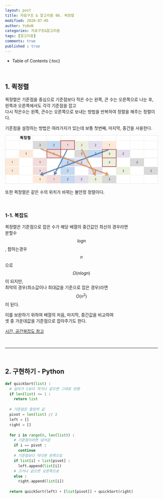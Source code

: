 ```yaml
---
layout: post
title: 자료구조 & 알고리즘 06. 퀵정렬
modified: 2020-07-05
author: Yo0oN
categories: 자료구조&알고리즘
tags: [알고리즘]
comments: true
published : true
---
```


* Table of Contents
{:toc}

<br>

## 1. 퀵정렬

퀵정렬은 기준점을 중심으로 기준점보다 작은 수는 왼쪽, 큰 수는 오른쪽으로 나눈 후,<br>
왼쪽과 오른쪽에서도 각각 기준점을 잡고<br>
다시 작은수는 왼쪽, 큰수는 오른쪽으로 보내는 방법을 반복하여 정렬을 해주는 정렬이다.

기준점을 설정하는 방법은 여러가지가 있는데 보통 첫번째, 마지막, 중간을 사용한다.

![퀵정렬](/images/posts/Algorithm/04.QuickSort/01.jpg)

또한 퀵정렬은 같은 수의 위치가 바뀌는 불안정 정렬이다.

<br>

### 1-1. 복잡도

퀵정렬은 기준점으로 잡은 수가 해당 배열의 중간값인 최선의 경우라면<br>
분할수 $$log n$$, 합하는경우 $$n$$으로 $$Ω(n log n)$$이 되지만,<br>
최악의 경우(최소값이나 최대값을 기준으로 잡은 경우)라면 $$O(n^2)$$이 된다.

이를 보완하기 위하여 배열의 처음, 마지막, 중간값을 비교하여<br>
셋 중 가운데값을 기준점으로 잡아주기도 한다.

[시간, 공간복잡도 참고](https://www.bigocheatsheet.com/)

<br>
<hr>
<br>

## 2. 구현하기 - Python

```python
def quickSort(list) :
  # 길이가 1보다 작거나 같으면 그대로 반환
  if len(list) <= 1 :
    return list
  
  # 기준점은 중앙의 값
  pivot = len(list) // 2
  left = []
  right = []
  
  for i in range(0, len(list)) :
    # 기준점이라면 넘어감
    if i == pivot :
      continue
    # 기준점보다 작다면 왼쪽으로
    if list[i] < list[pivot] :
      left.append(list[i])
    # 크거나 같으면 오른쪽으로
    else :
      right.append(list[i])
  
  return quickSort(left) + [list[pivot]] + quickSort(right)
```
